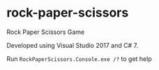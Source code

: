 # rock-paper-scissors
Rock Paper Scissors Game

Developed using Visual Studio 2017 and C# 7.

Run `RockPaperScissors.Console.exe /?` to get help